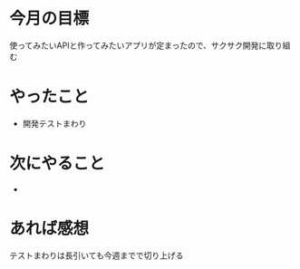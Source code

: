 # 今月の目標
使ってみたいAPIと作ってみたいアプリが定まったので、サクサク開発に取り組む
# やったこと
* 開発テストまわり
# 次にやること
* 
# あれば感想
テストまわりは長引いても今週までで切り上げる
